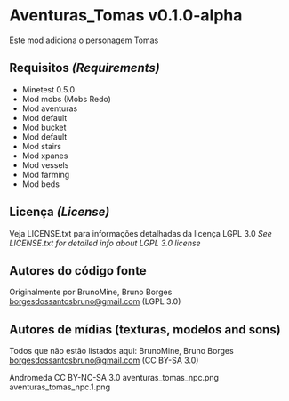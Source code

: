 Aventuras_Tomas v0.1.0-alpha
============================

Este mod adiciona o personagem Tomas

## Requisitos _(Requirements)_
* Minetest 0.5.0
* Mod mobs (Mobs Redo)
* Mod aventuras
* Mod default
* Mod bucket
* Mod default
* Mod stairs
* Mod xpanes
* Mod vessels
* Mod farming
* Mod beds

## Licença _(License)_
Veja LICENSE.txt para informações detalhadas da licença LGPL 3.0
_See LICENSE.txt for detailed info about LGPL 3.0 license_

Autores do código fonte
-----------------------
Originalmente por BrunoMine, Bruno Borges <borgesdossantosbruno@gmail.com> (LGPL 3.0)

Autores de mídias (texturas, modelos and sons)
----------------------------------------------
Todos que não estão listados aqui:
BrunoMine, Bruno Borges <borgesdossantosbruno@gmail.com> (CC BY-SA 3.0)

Andromeda CC BY-NC-SA 3.0
	aventuras_tomas_npc.png
	aventuras_tomas_npc.1.png
